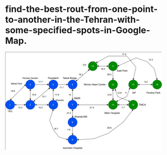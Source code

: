# find-the-best-rout-from-one-point-to-another-in-the-Tehran-with-some-specified-spots-in-Google-Map.

![gg](https://github.com/vassef/find-the-best-rout-from-one-point-to-another-in-the-Tehran-with-some-specified-spots-in-Google-Map./blob/f83e7ad33bbcf7dad74aa63940e3508b80ee4253/graph_representation.png)
